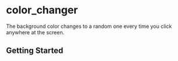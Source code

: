 # color_changer
  The background color changes to a random one every time you click anywhere at the screen.

## Getting Started



